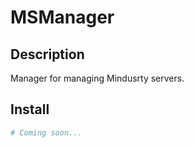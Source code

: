 # MSManager
## Description
Manager for managing Mindusrty servers.
## Install
```python
# Coming soon...
```
